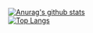 [![Anurag's github stats](https://github-readme-stats.vercel.app/api?username=eeee0717&theme=gruvbox)](https://github.com/USERNAME/github-readme-stats)  
[![Top Langs](https://github-readme-stats.vercel.app/api/top-langs/?username=eeee0717&layout=compact&theme=gruvbox)](https://github.com/USERNAME/github-readme-stats)
